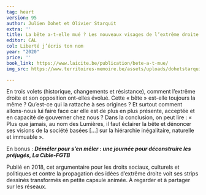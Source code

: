 ```yaml
---
tag: heart
version: 95
author: Julien Dohet et Olivier Starquit
extra: ''
title: La bête a-t-elle mué ? Les nouveaux visages de l’extrême droite
editor: CAL
col: Liberté j’écris ton nom
year: "2020"
price: ''
book_link: https://www.laicite.be/publication/bete-a-t-mue/
img_src: https://www.territoires-memoire.be/assets/uploads/dohetstarquitlabetea-t-ellemue.jpg

---
```

En trois volets (historique, changements et résistance), comment l’extrême droite et son opposition ont-elles évolué. Cette « bête » est-elle toujours la même ? Qu’est-ce qui la rattache à ses origines ? Et surtout comment allons-nous lui faire face car elle est de plus en plus présente, acceptée et en capacité de gouverner chez nous ? Dans la conclusion, on peut lire : « Plus que jamais, au nom des Lumières, il faut éclairer la bête et dénoncer ses visions de la société basées \[...\] sur la hiérarchie inégalitaire, naturelle et immuable ».

En bonus : **_Démêler pour s’en mêler : une journée pour déconstruire les préjugés, La Cible-FGTB_**

Publié en 2018, cet argumentaire pour les droits sociaux, culturels et politiques et contre la propagation des idées d’extrême droite voit ses strips dessinés transformés en petite capsule animée. À regarder et à partager sur les réseaux.